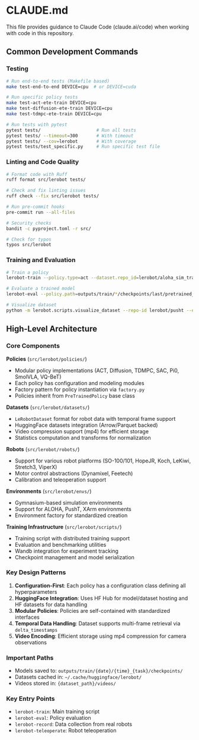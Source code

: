 # CLAUDE.md

This file provides guidance to Claude Code (claude.ai/code) when working with code in this repository.

## Common Development Commands

### Testing
```bash
# Run end-to-end tests (Makefile based)
make test-end-to-end DEVICE=cpu  # or DEVICE=cuda

# Run specific policy tests
make test-act-ete-train DEVICE=cpu
make test-diffusion-ete-train DEVICE=cpu
make test-tdmpc-ete-train DEVICE=cpu

# Run tests with pytest
pytest tests/                     # Run all tests
pytest tests/ --timeout=300       # With timeout
pytest tests/ --cov=lerobot       # With coverage
pytest tests/test_specific.py     # Run specific test file
```

### Linting and Code Quality
```bash
# Format code with Ruff
ruff format src/lerobot tests/

# Check and fix linting issues
ruff check --fix src/lerobot tests/

# Run pre-commit hooks
pre-commit run --all-files

# Security checks
bandit -c pyproject.toml -r src/

# Check for typos
typos src/lerobot
```

### Training and Evaluation
```bash
# Train a policy
lerobot-train --policy.type=act --dataset.repo_id=lerobot/aloha_sim_transfer_cube_human

# Evaluate a trained model
lerobot-eval --policy.path=outputs/train/*/checkpoints/last/pretrained_model

# Visualize dataset
python -m lerobot.scripts.visualize_dataset --repo-id lerobot/pusht --episode-index 0
```

## High-Level Architecture

### Core Components

**Policies** (`src/lerobot/policies/`)
- Modular policy implementations (ACT, Diffusion, TDMPC, SAC, Pi0, SmolVLA, VQ-BeT)
- Each policy has configuration and modeling modules
- Factory pattern for policy instantiation via `factory.py`
- Policies inherit from `PreTrainedPolicy` base class

**Datasets** (`src/lerobot/datasets/`)
- `LeRobotDataset` format for robot data with temporal frame support
- HuggingFace datasets integration (Arrow/Parquet backed)
- Video compression support (mp4) for efficient storage
- Statistics computation and transforms for normalization

**Robots** (`src/lerobot/robots/`)
- Support for various robot platforms (SO-100/101, HopeJR, Koch, LeKiwi, Stretch3, ViperX)
- Motor control abstractions (Dynamixel, Feetech)
- Calibration and teleoperation support

**Environments** (`src/lerobot/envs/`)
- Gymnasium-based simulation environments
- Support for ALOHA, PushT, XArm environments
- Environment factory for standardized creation

**Training Infrastructure** (`src/lerobot/scripts/`)
- Training script with distributed training support
- Evaluation and benchmarking utilities
- Wandb integration for experiment tracking
- Checkpoint management and model serialization

### Key Design Patterns

1. **Configuration-First**: Each policy has a configuration class defining all hyperparameters
2. **HuggingFace Integration**: Uses HF Hub for model/dataset hosting and HF datasets for data handling
3. **Modular Policies**: Policies are self-contained with standardized interfaces
4. **Temporal Data Handling**: Dataset supports multi-frame retrieval via `delta_timestamps`
5. **Video Encoding**: Efficient storage using mp4 compression for camera observations

### Important Paths
- Models saved to: `outputs/train/{date}/{time}_{task}/checkpoints/`
- Datasets cached in: `~/.cache/huggingface/lerobot/`
- Videos stored in: `{dataset_path}/videos/`

### Key Entry Points
- `lerobot-train`: Main training script
- `lerobot-eval`: Policy evaluation
- `lerobot-record`: Data collection from real robots
- `lerobot-teleoperate`: Robot teleoperation